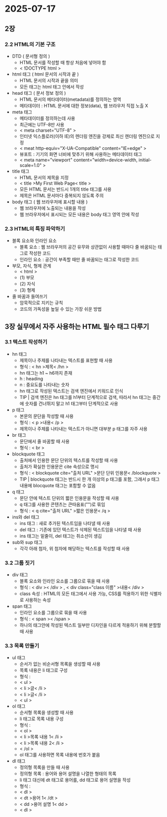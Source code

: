 # 2025-07-17

## 2장

### 2.2 HTML의 기본 구조
- DTD ( 문서형 정의 )
    - HTML 문서를 작성할 때 항상 처음에 넣어야 함
    - < !DOCTYPE html >
- html 태그 ( html 문서의 시작과 끝 )
    - HTML 문서의 시작과 끝을 의미
    - 모든 태그는 html 태그 안에서 작성
- head 태그 ( 문서 정보 정의 )
    - HTML 문서의 메타데이터(metadata)를 정의하는 영역
    - 메타데이터 : HTML 문서에 대한 정보(data), 웹 브라우저 직접 노출 X
- meta 태그
    - 메타데이터를 정의하는데 사용
    - 최근에는 UTF-8만 사용
    - < meta charset="UTF-8" > 
    - 인터넷 익스플로러(이하 IE)의 렌더링 엔진을 강제로 최신 렌더링 엔진으로 지정
    - < meat http-equiv="X-UA-Compatible" content="IE=edge" >
    - 뷰포트 : 기기의 화면 너비에 맞추기 위해 사용하는 메타데이터 태그
    - < meta name="viewport" content="width=device-width, initial-scale=1.0" >
- title 태그
    - HTML 문서의 제목을 지정
    - < title >My First Web Page< title >
    - 모든 HTML 문서는 반드시 1개의 title 태그를 사용
    - 제목은 HTML 문서마다 중복되지 않도록 주의
- body 태그 ( 웹 브라우저에 표시할 내용 )
    - 웹 브라우저에 노출되는 내용을 작성
    - 웹 브라우저에서 표시되는 모든 내용은 body 태그 영역 안에 작성

### 2.3 HTML의 특징 파악하기
- 블록 요소와 인라인 요소
    - 블록 요소 : 웹 브라우저의 공간 유무와 상관없이 사용할 때마다 줄 바꿈되는 태그로 작성한 코드
    - 인라인 요소 : 공간이 부족할 때만 줄 바꿈되는 태그로 작성한 코드
- 부모, 자식, 형제 관계
    - < html >
    - (1) 부모
    - (2) 자식
    - (3) 형제
- 줄 바꿈과 들여쓰기
    - 암묵적으로 지키는 규칙
    - 코드의 가독성을 높일 수 있는 가장 쉬운 방법

## 3장 실무에서 자주 사용하는 HTML 필수 태그 다루기

### 3.1 텍스트 작성하기
- hn 태그
    - 제목이나 주제를 나타내는 텍스트를 표현할 때 사용
    - 형식 : < hn >제목< /hn >
    - hn 태그는 h1 ~ h6까지 존재
    - h : heading
    - n : 중요도를 나타내는 숫자
    - hn 태그로 작성된 텍스트는 검색 엔진에서 키워드로 인식
    - TIP | 검색 엔진은 hn 태그를 h1부터 단계적으로 검색, 따라서 hn 태그는 중간에 숫자를 건너뛰지 말고 h1 태그부터 단계적으로 사용
- p 태그
    - 본문의 문단을 작성할 때 사용
    - 형식 : < p >내용< /p >
    - 제목이나 주제를 나타내는 텍스트가 아니면 대부분 p 태그를 자주 사용
- br 태그
    - 문단에서 줄 바꿈할 때 사용
    - 형식 : < br >
- blockquote 태그
    - 출처에서 인용한 문단 단위의 텍스트를 작성할 때 사용
    - 출처가 확실한 인용문은 cite 속성으로 명시
    - 형식 : < blockquote cite="출처 URL" >문단 단위 인용문< /blockquote >
    - TIP | blockquote 태그는 반드시 한 개 이상의 p 태그를 포함, 그래서 p 태그 내용에 blocquote 태그는 포함할 수 없음
- q 태그
    - 문단 안에 텍스트 단위의 짧은 인용문을 작성할 때 사용
    - q 태그를 사용한 콘텐츠는 큰따옴표("")로 묶임
    - 형식 : < q cite="출처 URL" >짧은 인용문< /q >
- ins와 del 태그
    - ins 태그 : 새로 추가된 텍스트임을 나타낼 때 사용
    - del 태그 : 기존에 있던 텍스트가 삭제된 텍스트임을 나타낼 때 사용
    - ins 태그는 밑줄이, del 태그는 취소선이 생김
- sub와 sup 태그
    - 각각 아래 첨자, 위 첨자에 해당하는 텍스트를 작성할 때 사용

### 3.2 그룹 짓기
- div 태그
    - 블록 요소와 인라인 요소를 그룹으로 묶을 때 사용
    - 형식 : < div >< /div > , < div class="class 이름" >내용< /div >
    - class 속성 : HTML의 모든 태그에서 사용 가능, CSS를 적용하기 위한 식별자로 사용하는 속성
- span 태그
    - 인라인 요소를 그룹으로 묶을 때 사용
    - 형식 : < span >< /span >
    - 하나의 태그안에 작성된 텍스트 일부만 디자인을 다르게 적용하기 위해 분할할 때 사용

### 3.3 목록 만들기
- ul 태그
    - 순서가 없는 비순서형 목록을 생성할 때 사용
    - 목록 내용은 li 태그로 구성
    - 형식 : 
    - < ul >
    -  < li >글< /li >
    -  < li >글< /li >
    - < ul >
- ol 태그
    - 순서형 목록을 생성할 때 사용
    - li 태그로 목록 내용 구성
    - 형식 :
    - < ol >
    -  < li >목록 내용 1< /li >
    -  < li >목록 내용 2< /li >
    - < /ol >
    - ol 태그를 사용하면 목록 내용에 번호가 붙음
- dl 태그
    - 정의형 목록을 만들 때 사용
    - 정의형 목록 : 용어와 용어 설명을 나열한 형태의 목록
    - li 태그 대신에 dt 태그로 용어를, dd 태그로 용어 설명을 작성
    - 형식 :
    - < dl >
    -  < dt >용어 1< /dt >
    -  < dd >용어 설명 1< dd >
    - < dl >
